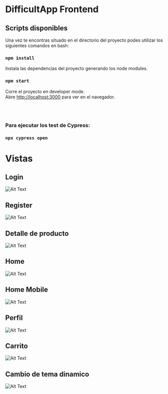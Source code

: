 # DifficultApp Frontend

## Scripts disponibles

Una vez te encontras situado en el directorio del proyecto podes utilizar los siguientes comandos en bash:

### `npm install`
Instala las dependencias del proyecto generando los node modules.

### `npm start`

Corre el proyecto en developer mode.\
Abre [http://localhost:3000](http://localhost:3000) para ver en el navegador.

<br></br>
### Para ejecutar los test de Cypress: 
### `npx cypress open`

# Vistas
## Login
![Alt Text](https://i.imgur.com/bnTCgcf.gif)
## Register
![Alt Text](https://i.imgur.com/AwA7J0o.gif)
## Detalle de producto
![Alt Text](https://i.imgur.com/rKnCuIJ.gif)
## Home 
![Alt Text](https://i.imgur.com/KqCfbwy.gif)
## Home Mobile
![Alt Text](https://i.imgur.com/lvIMhDk.gif)
## Perfil 
![Alt Text](https://i.imgur.com/GAZj6Gs.gif)
## Carrito
![Alt Text](https://i.imgur.com/nXd2Vmi.gif)
## Cambio de tema  dinamico
![Alt Text](https://i.imgur.com/WOPtyJ2.gif)
